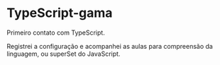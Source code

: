 # TypeScript-gama
Primeiro contato com TypeScript.

Registrei a configuração e acompanhei as aulas para compreensão da linguagem, ou superSet do JavaScript.
